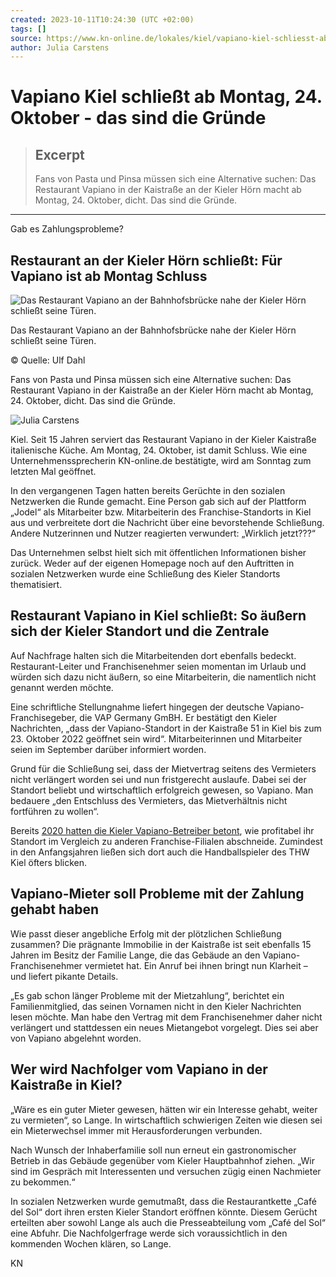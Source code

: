 ```yaml
---
created: 2023-10-11T10:24:30 (UTC +02:00)
tags: []
source: https://www.kn-online.de/lokales/kiel/vapiano-kiel-schliesst-ab-montag-24-oktober-das-sind-die-gruende-PRFAVYJQYKJG4R3SLAFKBJZ27A.html
author: Julia Carstens
---
```


# Vapiano Kiel schließt ab Montag, 24. Oktober - das sind die Gründe

> ## Excerpt
> Fans von Pasta und Pinsa müssen sich eine Alternative suchen: Das Restaurant Vapiano in der Kaistraße an der Kieler Hörn macht ab Montag, 24. Oktober, dicht. Das sind die Gründe.

---
Gab es Zahlungsprobleme?

## Restaurant an der Kieler Hörn schließt: Für Vapiano ist ab Montag Schluss

![Das Restaurant Vapiano an der Bahnhofsbrücke nahe der Kieler Hörn schließt seine Türen.](https://www.kn-online.de/resizer/LwkteW8kSzGcoFDFqQxulAouRmU=/428x241/filters:quality(70):format(webp)/cloudfront-eu-central-1.images.arcpublishing.com/madsack/4KXPQSQCAFGLW4WPEK5ESVU6PY.jpg)



Das Restaurant Vapiano an der Bahnhofsbrücke nahe der Kieler Hörn schließt seine Türen.

© Quelle: Ulf Dahl

Fans von Pasta und Pinsa müssen sich eine Alternative suchen: Das Restaurant Vapiano in der Kaistraße an der Kieler Hörn macht ab Montag, 24. Oktober, dicht. Das sind die Gründe.

![Julia Carstens](https://www.kn-online.de/resizer/EitOD_FcFmYYZZvAc5tzssrkJEY=/56x56/filters:quality(70):format(webp)/s3.amazonaws.com/arc-authors/madsack/1a1b3e87-5a9e-46a1-9038-420a7c82f9d4.png)



Kiel. Seit 15 Jahren serviert das Restaurant Vapiano in der Kieler Kaistraße italienische Küche. Am Montag, 24. Oktober, ist damit Schluss. Wie eine Unternehmenssprecherin KN-online.de bestätigte, wird am Sonntag zum letzten Mal geöffnet.

In den vergangenen Tagen hatten bereits Gerüchte in den sozialen Netzwerken die Runde gemacht. Eine Person gab sich auf der Plattform „Jodel“ als Mitarbeiter bzw. Mitarbeiterin des Franchise-Standorts in Kiel aus und verbreitete dort die Nachricht über eine bevorstehende Schließung. Andere Nutzerinnen und Nutzer reagierten verwundert: „Wirklich jetzt???“

Das Unternehmen selbst hielt sich mit öffentlichen Informationen bisher zurück. Weder auf der eigenen Homepage noch auf den Auftritten in sozialen Netzwerken wurde eine Schließung des Kieler Standorts thematisiert.

## Restaurant Vapiano in Kiel schließt: So äußern sich der Kieler Standort und die Zentrale

Auf Nachfrage halten sich die Mitarbeitenden dort ebenfalls bedeckt. Restaurant-Leiter und Franchisenehmer seien momentan im Urlaub und würden sich dazu nicht äußern, so eine Mitarbeiterin, die namentlich nicht genannt werden möchte.

Eine schriftliche Stellungnahme liefert hingegen der deutsche Vapiano-Franchisegeber, die VAP Germany GmBH. Er bestätigt den Kieler Nachrichten, „dass der Vapiano-Standort in der Kaistraße 51 in Kiel bis zum 23. Oktober 2022 geöffnet sein wird“. Mitarbeiterinnen und Mitarbeiter seien im September darüber informiert worden.

Grund für die Schließung sei, dass der Mietvertrag seitens des Vermieters nicht verlängert worden sei und nun fristgerecht auslaufe. Dabei sei der Standort beliebt und wirtschaftlich erfolgreich gewesen, so Vapiano. Man bedauere „den Entschluss des Vermieters, das Mietverhältnis nicht fortführen zu wollen“.

Bereits [2020 hatten die Kieler Vapiano-Betreiber betont](https://www.kn-online.de/lokales/kiel/vapiano-glaubt-an-zukunft-in-kiel-ZXHYAZOXEHWIH2CSNEQTWNODYM.html), wie profitabel ihr Standort im Vergleich zu anderen Franchise-Filialen abschneide. Zumindest in den Anfangsjahren ließen sich dort auch die Handballspieler des THW Kiel öfters blicken.

## Vapiano-Mieter soll Probleme mit der Zahlung gehabt haben

Wie passt dieser angebliche Erfolg mit der plötzlichen Schließung zusammen? Die prägnante Immobilie in der Kaistraße ist seit ebenfalls 15 Jahren im Besitz der Familie Lange, die das Gebäude an den Vapiano-Franchisenehmer vermietet hat. Ein Anruf bei ihnen bringt nun Klarheit – und liefert pikante Details.

„Es gab schon länger Probleme mit der Mietzahlung“, berichtet ein Familienmitglied, das seinen Vornamen nicht in den Kieler Nachrichten lesen möchte. Man habe den Vertrag mit dem Franchisenehmer daher nicht verlängert und stattdessen ein neues Mietangebot vorgelegt. Dies sei aber von Vapiano abgelehnt worden.

## Wer wird Nachfolger vom Vapiano in der Kaistraße in Kiel?

„Wäre es ein guter Mieter gewesen, hätten wir ein Interesse gehabt, weiter zu vermieten“, so Lange. In wirtschaftlich schwierigen Zeiten wie diesen sei ein Mieterwechsel immer mit Herausforderungen verbunden.

Nach Wunsch der Inhaberfamilie soll nun erneut ein gastronomischer Betrieb in das Gebäude gegenüber vom Kieler Hauptbahnhof ziehen. „Wir sind im Gespräch mit Interessenten und versuchen zügig einen Nachmieter zu bekommen.“

In sozialen Netzwerken wurde gemutmaßt, dass die Restaurantkette „Café del Sol“ dort ihren ersten Kieler Standort eröffnen könnte. Diesem Gerücht erteilten aber sowohl Lange als auch die Presseabteilung vom „Café del Sol“ eine Abfuhr. Die Nachfolgerfrage werde sich voraussichtlich in den kommenden Wochen klären, so Lange.

KN
